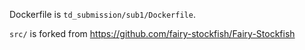 Dockerfile is `td_submission/sub1/Dockerfile`.

`src/` is forked from <https://github.com/fairy-stockfish/Fairy-Stockfish>
